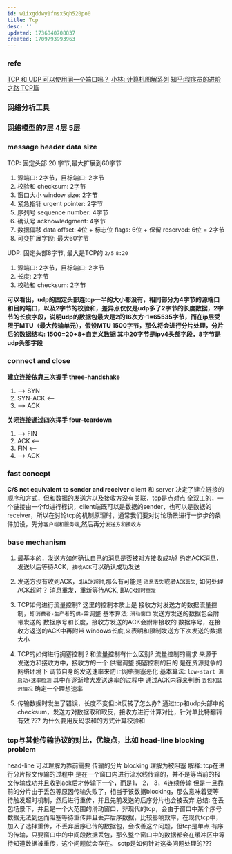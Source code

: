 ```yaml
---
id: w1ixgddwy1fnsx5qh520po0
title: Tcp
desc: ''
updated: 1736840708837
created: 1709793993963
---
```


### refe
[TCP 和 UDP 可以使用同一个端口吗？](https://xiaolincoding.com/network/3_tcp/port.html#tcp-%E5%92%8C-udp-%E5%8F%AF%E4%BB%A5%E5%90%8C%E6%97%B6%E7%BB%91%E5%AE%9A%E7%9B%B8%E5%90%8C%E7%9A%84%E7%AB%AF%E5%8F%A3%E5%90%97)
[小林: 计算机图解系列](https://xiaolincoding.com/)
[知乎:程序员的进阶之路 TCP篇](https://www.zhihu.com/tardis/bd/art/3383813786?source_id=1001)


### 网络分析工具

### 网络模型的7层 4层 5层

### message header data size
TCP: 固定头部 20 字节,最大扩展到60字节
1. 源端口: 2字节，目标端口: 2字节
2. 校验和 checksum: 2字节
3. 窗口大小 window size: 2字节
4. 紧急指针 urgent pointer: 2字节
5. 序列号 sequence number: 4字节
6. 确认号 acknowledgment: 4字节
7. 数据偏移 data offset: 4位 + 标志位 flags: 6位 + 保留 reserved: 6位 = 2字节
8. 可变扩展字段: 最大60字节

UDP: 固定头部8字节, 最大是TCP的 `2/5` `8:20`
1. 源端口: 2字节，目标端口: 2字节
2. 长度: 2字节
3. 校验和 checksum: 2字节

**可以看出，udp的固定头部连tcp一半的大小都没有，相同部分为4字节的源端口和目的端口，以及2字节的校验和，差异点仅仅是udp多了2字节的长度数据，2字节的长度字段，说明udp的数据包最大是2的16次方-1=65535字节，而在ip层受限于MTU（最大传输单元），假设MTU 1500字节，那么将会进行分片处理，分片后的数据结构: 1500=20+8+自定义数据 其中20字节是ipv4头部字段，8字节是udp头部字段**

### connect and close
**建立连接依靠三次握手 three-handshake**
1. --> SYN
2. SYN-ACK <--
3. --> ACK

**关闭连接通过四次挥手 four-teardown**
1. --> FIN
2. ACK <--
3. FIN <--
4. --> ACK


### fast concept
**C/S not equivalent to sender and receiver**
client 和 server 决定了建立链接的顺序和方式，但和数据的发送方以及接收方没有关联，tcp是点对点 全双工的，一个链接由一个fd进行标识，client端既可以是数据的sender，也可以是数据的receiver，所以在讨论tcp的机制原理时，通常我们要对讨论场景进行一步步的条件加设，先分`客户端和服务端`,然后再分`发送方和接收方`

### base mechanism
1. 最基本的，发送方如何确认自己的消息是否被对方接收成功?
约定ACK消息，发送以后等待ACK，`接收ACK`可以确认成功发送

2. 发送方没有收到ACK，即`ACK超时`,那么有可能是 `消息丢失`或者`ACK丢失`, 如何处理ACK超时？
消息重发，重新等待ACK, 即`ACK超时重发`

3. TCP如何进行流量控制?
这里的控制本质上是 接收方对发送方的数据流量控制，即`消费者-生产者`的`供-需`调整
基本算法: `滑动窗口` 发送方发送的数据包会附带发送的 数据序号和长度，接收方发送的ACK会附带接收的 数据序号，在接收方返送的ACK中再附带 windows长度,来表明和限制发送方下次发送的数据大小

4. TCP的如何进行拥塞控制？和流量控制有什么区别?
流量控制的需求 来源于 发送方和接收方中，接收方的一个 供需调整
拥塞控制的目的 是在资源竞争的网络环境下 调节自身的发送速率来防止网络拥塞恶化
基本算法: `low-start 满启动+速率检测` 其中在逐渐增大发送速率的过程中 通过ACK内容来判断 `丢包和延迟情况` 确定一个理想速率

5. 传输数据时发生了错误，长度不变但bit反转了怎么办?
通过tcp和udp头部中的checksum，发送方对数据取和取反，接收方进行计算对比，针对单比特翻转有效
??? 为什么要用反码求和的方式计算校验和

### tcp与其他传输协议的对比，优缺点，比如 head-line blocking problem
head-line 可以理解为靠前需要 传输的分片
blocking 理解为被阻塞
解释: tcp在进行分片报文传输的过程中 是在一个窗口内进行流水线传输的，并不是等当前的报文传输成功并且收到ack后才传输下一个，而是1， 2， 3，4连续传输
但是一旦靠前的分片由于丢包等原因传输失败了，相当于该数据blocking，那么意味着要等待触发超时机制，然后进行重传，并且先前发送的后序分片也会被丢弃
总结: 在丢包场景下，并且是一个大范围的滑动窗口，非现代的tcp，会由于窗口中某个序号数据无法到达而阻塞等待重传并且丢弃后序数据，比较影响效率，在现代tcp中，加入了选择重传，不丢弃后序已传的数据包，会改善这个问题，但tcp是单点 有序的传输，只要窗口中的中间段数据丢包，那么整个窗口中的数据都会在缓冲区中等待知道数据被重传，这个问题就会存在。
sctp是如何针对这类问题处理的???
